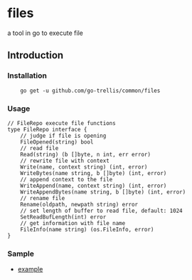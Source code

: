 # files
a tool in go to execute file

## Introduction

### Installation

```golang
	go get -u github.com/go-trellis/common/files
```

### Usage

```golang
// FileRepo execute file functions
type FileRepo interface {
	// judge if file is opening
	FileOpened(string) bool
	// read file
	Read(string) (b []byte, n int, err error)
	// rewrite file with context
	Write(name, context string) (int, error)
	WriteBytes(name string, b []byte) (int, error)
	// append context to the file
	WriteAppend(name, context string) (int, error)
	WriteAppendBytes(name string, b []byte) (int, error)
	// rename file
	Rename(oldpath, newpath string) error
	// set length of buffer to read file, default: 1024
	SetReadBufLength(int) error
	// get information with file name
	FileInfo(name string) (os.FileInfo, error)
}
```

### Sample

* [example](example/main.go)